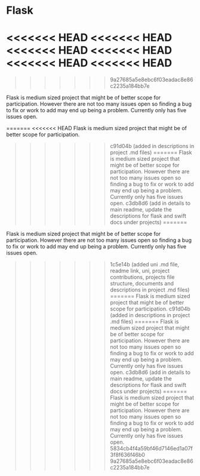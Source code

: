 # Flask
<<<<<<< HEAD
<<<<<<< HEAD
<<<<<<< HEAD
<<<<<<< HEAD
<<<<<<< HEAD
<<<<<<< HEAD
=======
>>>>>>> 9a27685a5e8ebc6f03eadac8e86c2235a184bb7e

Flask is medium sized project that might be of better scope for participation. However there are not too many issues open so finding a bug to fix or work to add may end up being a problem. Currently only has five issues open. 

=======
<<<<<<< HEAD
Flask is medium sized project that might be of better scope for participation. 
>>>>>>> c91d04b (added in descriptions in project .md files)
=======
Flask is medium sized project that might be of better scope for participation. However there are not too many issues open so finding a bug to fix or work to add may end up being a problem. Currently only has five issues open. 
>>>>>>> c3db8d6 (add in details to main readme, update the descriptions for flask and swift docs under projects)
=======

Flask is medium sized project that might be of better scope for participation. However there are not too many issues open so finding a bug to fix or work to add may end up being a problem. Currently only has five issues open. 

>>>>>>> 1c5e14b (added uni .md file, readme link, uni, project contributions, projects file structure, documents and descriptions in project .md files)
=======
Flask is medium sized project that might be of better scope for participation. 
>>>>>>> c91d04b (added in descriptions in project .md files)
=======
Flask is medium sized project that might be of better scope for participation. However there are not too many issues open so finding a bug to fix or work to add may end up being a problem. Currently only has five issues open. 
>>>>>>> c3db8d6 (add in details to main readme, update the descriptions for flask and swift docs under projects)
=======
Flask is medium sized project that might be of better scope for participation. However there are not too many issues open so finding a bug to fix or work to add may end up being a problem. Currently only has five issues open. 
>>>>>>> 5834cb4f4a59bf46d7146ed1a07f3f8f636f46b0
>>>>>>> 9a27685a5e8ebc6f03eadac8e86c2235a184bb7e
